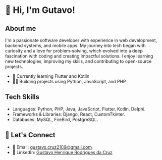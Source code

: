 # 👋 Hi, I'm Gutavo!
## About me
I'm a passionate software developer with experience in web development, backend systems, and mobile apps. My journey into tech began with curiosity and a love for problem-solving, which evolved into a deep fascination with coding and creating impactful solutions. I enjoy learning new technologies, improving my skills, and contributing to open-source projects.

- 🌱 Currently learning Flutter and Kotlin
- 🧑‍💻 Building projects using Python, JavaScript, and PHP

## Tech Skills
- Languages: Python, PHP, Java, JavaScript, Flutter, Kotlin, Delphi.
- Frameworks & Libraries: Django, React, CustomTkinter.
- Databases: MySQL, FireBird, PostgreSQL.

## 🤝 Let's Connect
- 📧 Email: gustavo.cruz2109@gmail.com
- 💼 LinkedIn: [Gustavo Henrique Rodrigues da Cruz](https://www.linkedin.com/in/gustavo-henrique-rodrigues-da-cruz-093aaa21a)
